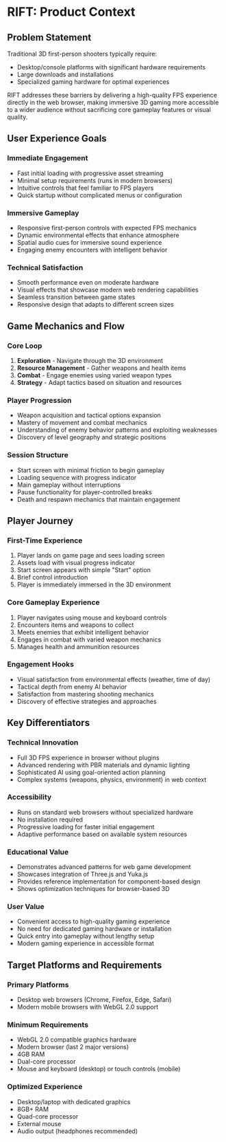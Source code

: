 # RIFT: Product Context

## Problem Statement

Traditional 3D first-person shooters typically require:
- Desktop/console platforms with significant hardware requirements
- Large downloads and installations
- Specialized gaming hardware for optimal experiences

RIFT addresses these barriers by delivering a high-quality FPS experience directly in the web browser, making immersive 3D gaming more accessible to a wider audience without sacrificing core gameplay features or visual quality.

## User Experience Goals

### Immediate Engagement
- Fast initial loading with progressive asset streaming
- Minimal setup requirements (runs in modern browsers)
- Intuitive controls that feel familiar to FPS players
- Quick startup without complicated menus or configuration

### Immersive Gameplay
- Responsive first-person controls with expected FPS mechanics
- Dynamic environmental effects that enhance atmosphere
- Spatial audio cues for immersive sound experience
- Engaging enemy encounters with intelligent behavior

### Technical Satisfaction
- Smooth performance even on moderate hardware
- Visual effects that showcase modern web rendering capabilities
- Seamless transition between game states
- Responsive design that adapts to different screen sizes

## Game Mechanics and Flow

### Core Loop
1. **Exploration** - Navigate through the 3D environment
2. **Resource Management** - Gather weapons and health items
3. **Combat** - Engage enemies using varied weapon types
4. **Strategy** - Adapt tactics based on situation and resources

### Player Progression
- Weapon acquisition and tactical options expansion
- Mastery of movement and combat mechanics
- Understanding of enemy behavior patterns and exploiting weaknesses
- Discovery of level geography and strategic positions

### Session Structure
- Start screen with minimal friction to begin gameplay
- Loading sequence with progress indicator
- Main gameplay without interruptions
- Pause functionality for player-controlled breaks
- Death and respawn mechanics that maintain engagement

## Player Journey

### First-Time Experience
1. Player lands on game page and sees loading screen
2. Assets load with visual progress indicator
3. Start screen appears with simple "Start" option
4. Brief control introduction
5. Player is immediately immersed in the 3D environment

### Core Gameplay Experience
1. Player navigates using mouse and keyboard controls
2. Encounters items and weapons to collect
3. Meets enemies that exhibit intelligent behavior
4. Engages in combat with varied weapon mechanics
5. Manages health and ammunition resources

### Engagement Hooks
- Visual satisfaction from environmental effects (weather, time of day)
- Tactical depth from enemy AI behavior
- Satisfaction from mastering shooting mechanics
- Discovery of effective strategies and approaches

## Key Differentiators

### Technical Innovation
- Full 3D FPS experience in browser without plugins
- Advanced rendering with PBR materials and dynamic lighting
- Sophisticated AI using goal-oriented action planning
- Complex systems (weapons, physics, environment) in web context

### Accessibility
- Runs on standard web browsers without specialized hardware
- No installation required
- Progressive loading for faster initial engagement
- Adaptive performance based on available system resources

### Educational Value
- Demonstrates advanced patterns for web game development
- Showcases integration of Three.js and Yuka.js
- Provides reference implementation for component-based design
- Shows optimization techniques for browser-based 3D

### User Value
- Convenient access to high-quality gaming experience
- No need for dedicated gaming hardware or installation
- Quick entry into gameplay without lengthy setup
- Modern gaming experience in accessible format

## Target Platforms and Requirements

### Primary Platforms
- Desktop web browsers (Chrome, Firefox, Edge, Safari)
- Modern mobile browsers with WebGL 2.0 support

### Minimum Requirements
- WebGL 2.0 compatible graphics hardware
- Modern browser (last 2 major versions)
- 4GB RAM
- Dual-core processor
- Mouse and keyboard (desktop) or touch controls (mobile)

### Optimized Experience
- Desktop/laptop with dedicated graphics
- 8GB+ RAM
- Quad-core processor
- External mouse
- Audio output (headphones recommended)
